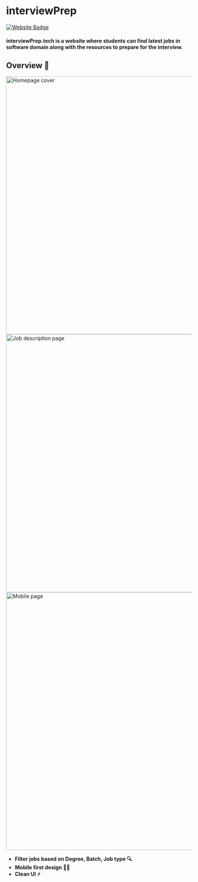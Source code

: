 # interviewPrep
[![Website Badge](https://img.shields.io/badge/Visit-Now-green?style=for-the-badge&logo=vercel)](https://interviewprep.tech/)

#### interviewPrep.tech is a website where students can find latest jobs in software domain along with the resources to prepare for the interview.


## Overview 👀

<img src="https://res.cloudinary.com/dbmv2z9l9/image/upload/v1641573456/ip-cover_kjqijk.png" alt="Homepage cover" width="700">
<img src="https://res.cloudinary.com/dbmv2z9l9/image/upload/v1641573462/Screenshot_2022-01-07_004102_daiatg.png" alt="Job description page" width="700">
<img src="https://res.cloudinary.com/dbmv2z9l9/image/upload/v1641573465/ip-cover_1_jmubk4.png" alt="Mobile page" width="700">


- **Filter jobs based on Degree, Batch, Job type 🔍**
- **Mobile first design ✌🏻**
- **Clean UI ⚡**


